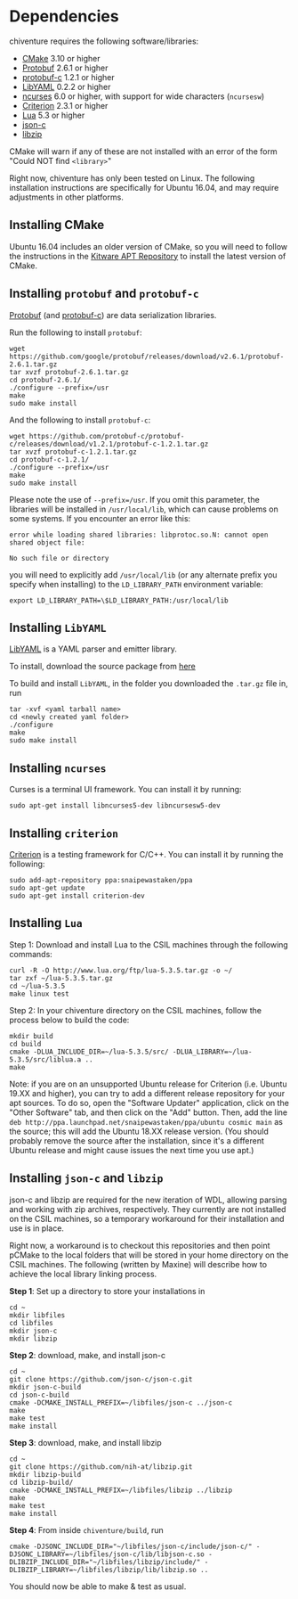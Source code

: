# Dependencies

chiventure requires the following software/libraries:

- [CMake](https://cmake.org) 3.10 or higher
- [Protobuf](https://github.com/google/protobuf) 2.6.1 or higher
- [protobuf-c](https://github.com/protobuf-c/protobuf-c) 1.2.1 or higher
- [LibYAML](https://pyyaml.org/wiki/LibYAML) 0.2.2 or higher
- [ncurses](https://invisible-island.net/ncurses/announce.html) 6.0 or higher, with support for wide characters (`ncursesw`)
- [Criterion](https://github.com/Snaipe/Criterion) 2.3.1 or higher
- [Lua](https://www.lua.org/) 5.3 or higher
- [json-c](https://github.com/json-c/json-c.git) 
- [libzip](https://github.com/nih-at/libzip.git)

CMake will warn if any of these are not installed with an error of the form "Could NOT find `<library>`"

Right now, chiventure has only been tested on Linux. The following installation instructions are specifically for Ubuntu 16.04, and may require adjustments in other platforms.

## Installing CMake

Ubuntu 16.04 includes an older version of CMake, so you will need to follow the instructions in the [Kitware APT Repository](https://apt.kitware.com/) to install the latest version of CMake.

## Installing `protobuf` and `protobuf-c`

[Protobuf](https://github.com/google/protobuf) (and [protobuf-c](https://github.com/protobuf-c/protobuf-c)) are data serialization libraries.

Run the following to install `protobuf`:
```
wget https://github.com/google/protobuf/releases/download/v2.6.1/protobuf-2.6.1.tar.gz
tar xvzf protobuf-2.6.1.tar.gz
cd protobuf-2.6.1/
./configure --prefix=/usr
make
sudo make install
```

And the following to install `protobuf-c`:
```
wget https://github.com/protobuf-c/protobuf-c/releases/download/v1.2.1/protobuf-c-1.2.1.tar.gz
tar xvzf protobuf-c-1.2.1.tar.gz
cd protobuf-c-1.2.1/
./configure --prefix=/usr
make
sudo make install
```

Please note the use of `--prefix=/usr`. If you omit this parameter, the libraries will be installed in `/usr/local/lib`, which can cause problems on some systems. If you encounter an error like this:
```
error while loading shared libraries: libprotoc.so.N: cannot open shared object file:
                                                                       No such file or directory
```

you will need to explicitly add `/usr/local/lib` (or any alternate prefix you specify when installing) to the `LD_LIBRARY_PATH` environment variable:
```
export LD_LIBRARY_PATH=\$LD_LIBRARY_PATH:/usr/local/lib
```

## Installing `LibYAML` 

[LibYAML](https://pyyaml.org/wiki/LibYAML) is a YAML parser and emitter library.

To install, download the source package from [here](http://pyyaml.org/download/libyaml/yaml-0.2.2.tar.gz)

To build and install `LibYAML`, in the folder you downloaded the `.tar.gz` file in, run
```
tar -xvf <yaml tarball name>
cd <newly created yaml folder>
./configure
make
sudo make install
```

## Installing `ncurses`

Curses is a terminal UI framework. You can install it by running:
```
sudo apt-get install libncurses5-dev libncursesw5-dev
```

## Installing `criterion`

[Criterion](https://github.com/Snaipe/Criterion) is a testing framework for C/C++. You can install it by running the following:
```
sudo add-apt-repository ppa:snaipewastaken/ppa
sudo apt-get update
sudo apt-get install criterion-dev
```

## Installing `Lua` 

Step 1: Download and install Lua to the CSIL machines through the following commands:
```
curl -R -O http://www.lua.org/ftp/lua-5.3.5.tar.gz -o ~/
tar zxf ~/lua-5.3.5.tar.gz
cd ~/lua-5.3.5
make linux test
```
Step 2: In your chiventure directory on the CSIL machines, follow the process below to build the code:
```
mkdir build
cd build
cmake -DLUA_INCLUDE_DIR=~/lua-5.3.5/src/ -DLUA_LIBRARY=~/lua-5.3.5/src/liblua.a ..
make
```
Note: if you are on an unsupported Ubuntu release for Criterion (i.e. Ubuntu 19.XX and higher), you can try to add a different release repository for your apt sources. To do so, open the "Software Updater" application, click on the "Other Software" tab, and then click on the "Add" button. Then, add the line `deb http://ppa.launchpad.net/snaipewastaken/ppa/ubuntu cosmic main` as the source; this will add the Ubuntu 18.XX release version. (You should probably remove the source after the installation, since it's a different Ubuntu release and might cause issues the next time you use apt.)

## Installing `json-c` and `libzip`

json-c and libzip are required for the new iteration of WDL, allowing parsing and working with zip archives, respectively. They currently are not installed on the CSIL machines, so a temporary workaround for their installation and use is in place.

Right now, a workaround is to checkout this repositories and then point pCMake to the local folders that will be stored in your home directory on the CSIL machines. The following (written by Maxine) will describe how to achieve the local library linking process.

**Step 1**: Set up a directory to store your installations in
```
cd ~
mkdir libfiles
cd libfiles
mkdir json-c
mkdir libzip
```

**Step 2**: download, make, and install json-c
```
cd ~
git clone https://github.com/json-c/json-c.git
mkdir json-c-build
cd json-c-build
cmake -DCMAKE_INSTALL_PREFIX=~/libfiles/json-c ../json-c
make
make test
make install
```

**Step 3**: download, make, and install libzip
```
cd ~
git clone https://github.com/nih-at/libzip.git
mkdir libzip-build
cd libzip-build/
cmake -DCMAKE_INSTALL_PREFIX=~/libfiles/libzip ../libzip
make
make test
make install
```

**Step 4**: From inside `chiventure/build`, run
```
cmake -DJSONC_INCLUDE_DIR="~/libfiles/json-c/include/json-c/" -DJSONC_LIBRARY=~/libfiles/json-c/lib/libjson-c.so -DLIBZIP_INCLUDE_DIR="~/libfiles/libzip/include/" -DLIBZIP_LIBRARY=~/libfiles/libzip/lib/libzip.so ..
```

You should now be able to make & test as usual.

